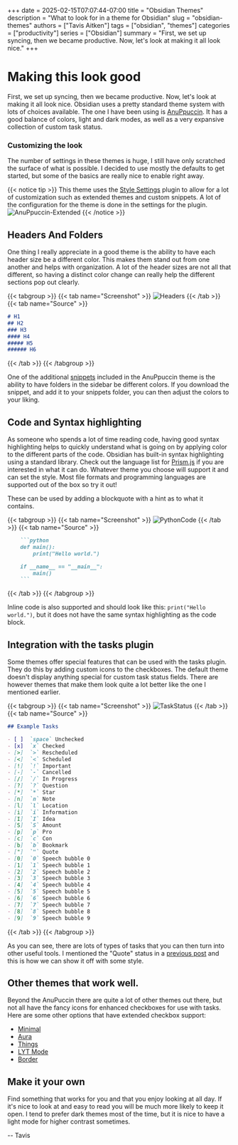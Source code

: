 +++
date = 2025-02-15T07:07:44-07:00
title = "Obsidian Themes"
description = "What to look for in a theme for Obsidian"
slug = "obsidian-themes"
authors = ["Tavis Aitken"]
tags = ["obsidian", "themes"]
categories = ["productivity"]
series = ["Obsidian"]
summary = "First, we set up syncing, then we became productive. Now, let's look at making it all look nice."
+++

# Making this look good

First, we set up syncing, then we became productive. Now, let's look at making it all look nice. Obsidian uses a pretty standard theme system with lots of choices available. The one I have been using is [AnuPpuccin](https://github.com/AnubisNekhet/anuppuccin). It has a good balance of colors, light and dark modes, as well as a very expansive collection of custom task status.

### Customizing the look

The number of settings in these themes is huge, I still have only scratched the surface of what is possible. I decided to use mostly the defaults to get started, but some of the basics are really nice to enable right away.

{{< notice tip >}}
This theme uses the [Style Settings](https://github.com/mgmeyers/obsidian-style-settings) plugin to allow for a lot of customization such as extended themes and custom snippets. A lot of the configuration for the theme is done in the settings for the plugin.
![AnuPpuccin-Extended](anuppuccin-extended.png)
{{< /notice >}}

## Headers And Folders

One thing I really appreciate in a good theme is the ability to have each header size be a different color. This makes them stand out from one another and helps with organization. A lot of the header sizes are not all that different, so having a distinct color change can really help the different sections pop out clearly.

{{< tabgroup >}}
{{< tab name="Screenshot" >}}
![Headers](headers.png)
{{< /tab >}}
{{< tab name="Source" >}}

```markdown
# H1
## H2
### H3
#### H4
##### H5
###### H6
```

{{< /tab >}}
{{< /tabgroup >}}

One of the additional [snippets](https://help.obsidian.md/Extending+Obsidian/CSS+snippets) included in the AnuPpuccin theme is the ability to have folders in the sidebar be different colors. If you download the snippet, and add it to your snippets folder, you can then adjust the colors to your liking.



## Code and Syntax highlighting

As someone who spends a lot of time reading code, having good syntax highlighting helps to quickly understand what is going on by applying color to the different parts of the code.
Obsidian has built-in syntax highlighting using a standard library. Check out the language list for [Prism.js](https://prismjs.com/#supported-languages) if you are interested in what it can do. Whatever theme you choose will support it and can set the style. Most file formats and programming languages are supported out of the box so try it out!

These can be used by adding a blockquote with a hint as to what it contains.

{{< tabgroup >}}
{{< tab name="Screenshot" >}}
![PythonCode](python-code.png)
{{< /tab >}}
{{< tab name="Source" >}}

```markdown
    ```python
    def main():
        print("Hello world.")

    if __name__ == "__main__":
        main()
    ```
```
{{< /tab >}}
{{< /tabgroup >}}

Inline code is also supported and should look like this: `print("Hello world.")`, but it does not have the same syntax highlighting as the code block.

## Integration with the tasks plugin

Some themes offer special features that can be used with the tasks plugin. They do this by adding custom icons to the checkboxes.
The default theme doesn't display anything special for custom task status fields. There are however themes that make them look quite a lot better like the one I mentioned earlier.

{{< tabgroup >}}
{{< tab name="Screenshot" >}}
![TaskStatus](task-status.png)
{{< /tab >}}
{{< tab name="Source" >}}
```markdown
## Example Tasks

- [ ]  `space` Unchecked
- [x]  `x` Checked
- [>]  `>` Rescheduled
- [<]  `<` Scheduled
- [!]  `!` Important
- [-]  `-` Cancelled
- [/]  `/` In Progress
- [?]  `?` Question
- [*]  `*` Star
- [n]  `n` Note
- [l]  `l` Location
- [i]  `i` Information
- [I]  `I` Idea
- [S]  `S` Amount
- [p]  `p` Pro
- [c]  `c` Con
- [b]  `b` Bookmark
- ["]  `"` Quote
- [0]  `0` Speech bubble 0
- [1]  `1` Speech bubble 1
- [2]  `2` Speech bubble 2
- [3]  `3` Speech bubble 3
- [4]  `4` Speech bubble 4
- [5]  `5` Speech bubble 5
- [6]  `6` Speech bubble 6
- [7]  `7` Speech bubble 7
- [8]  `8` Speech bubble 8
- [9]  `9` Speech bubble 9
```
{{< /tab >}}
{{< /tabgroup >}}

As you can see, there are lots of types of tasks that you can then turn into other useful tools. I mentioned the "Quote" status in a [previous post](/posts/obsidian-plugins/#tasks) and this is how we can show it off with some style.

## Other themes that work well.

Beyond the AnuPuccin there are quite a lot of other themes out there, but not all have the fancy icons for enhanced checkboxes for use with tasks. Here are some other options that have extended checkbox support:

- [Minimal](https://github.com/kepano/obsidian-minimal)
- [Aura](https://github.com/ashwinjadhav818/obsidian-aura)
- [Things](https://github.com/colineckert/obsidian-things)
- [LYT Mode](https://github.com/nickmilo/LYT-Mode)
- [Border](https://github.com/Akifyss/obsidian-border)

## Make it your own

Find something that works for you and that you enjoy looking at all day. If it's nice to look at and easy to read you will be much more likely to keep it open. I tend to prefer dark themes most of the time, but it is nice to have a light mode for higher contrast sometimes.

 -- Tavis

